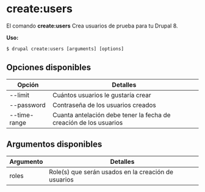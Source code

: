 # create:users
El comando **create:users** Crea usuarios de prueba para tu Drupal 8.

**Uso:**
```
$ drupal create:users [arguments] [options] 
```

## Opciones disponibles
Opción | Detalles
-------|-------------
--limit | Cuántos usuarios le gustaría crear
--password | Contraseña de los usuarios creados
--time-range | Cuanta antelación debe tener la fecha de creación de los usuarios

## Argumentos disponibles
Argumento | Detalles
---------|-------------
roles | Role(s) que serán usados en la creación de usuarios
